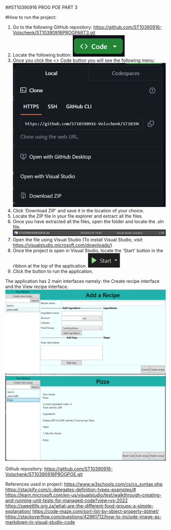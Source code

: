 ##ST10390916 PROG POE PART 3


#How to run the project:
 1. Go to the following GitHub repository: https://github.com/ST10390916-Volschenk/ST10390916PROGPART3.git
 2. Locate the following button:
 ![Code button](codeImage.png)
 1. Once you click the <> Code button you will see the following menu:
 ![Menu](menuImage.png)
 1. Click 'Download ZIP' and save it in the location of your choice.
 1. Locate the ZIP file in your file explorer and extract all the files.
 1. Once you have extracted all the files, open the folder and locate the .sln file.
 ![File](fileImage.png)
 1. Open the file using Visual Studio (To install Visual Studio, visit https://visualstudio.microsoft.com/downloads/)
 1. Once the project is open in Visual Studio, locate the 'Start' button in the ribbon at the top of the application.
 ![Start](startImage.png)
 1. Click the button to run the application.

The application has 2 main interfaces namely: the Create recipe interface and the View recipe interface.
 ![create](create.png)
 ![view](view.png)



Github repository:
https://github.com/ST10390916-Volschenk/ST10390916PROGPOE.git

References used in project: 
            https://www.w3schools.com/cs/cs_syntax.php
            https://stackify.com/c-delegates-definition-types-examples/#
            https://learn.microsoft.com/en-us/visualstudio/test/walkthrough-creating-and-running-unit-tests-for-managed-code?view=vs-2022
            https://sweetlife.org.za/what-are-the-different-food-groups-a-simple-explanation/
            https://code-maze.com/sort-list-by-object-property-dotnet/
            https://stackoverflow.com/questions/42961712/how-to-include-image-as-markdown-in-visual-studio-code

